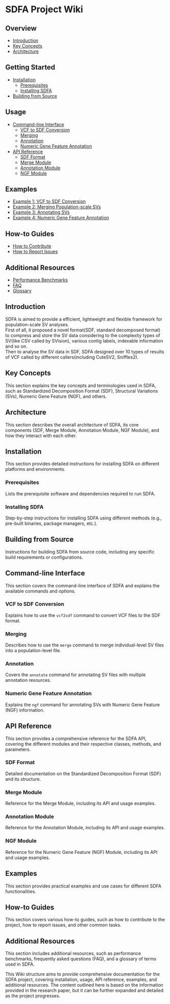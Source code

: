 # SDFA Project Wiki

## Overview
- [Introduction](#introduction)
- [Key Concepts](#key-concepts)
- [Architecture](#architecture)

## Getting Started
- [Installation](#installation)
    - [Prerequisites](#prerequisites)
    - [Installing SDFA](#installing-sdfa)
- [Building from Source](#building-from-source)

## Usage
- [Command-line Interface](#command-line-interface)
    - [VCF to SDF Conversion](#vcf-to-sdf-conversion)
    - [Merging](#merging)
    - [Annotation](#annotation)
    - [Numeric Gene Feature Annotation](#numeric-gene-feature-annotation)
- [API Reference](#api-reference)
    - [SDF Format](#sdf-format)
    - [Merge Module](#merge-module)
    - [Annotation Module](#annotation-module)
    - [NGF Module](#ngf-module)

## Examples
- [Example 1: VCF to SDF Conversion](#example-1-vcf-to-sdf-conversion)
- [Example 2: Merging Population-scale SVs](#example-2-merging-population-scale-svs)
- [Example 3: Annotating SVs](#example-3-annotating-svs)
- [Example 4: Numeric Gene Feature Annotation](#example-4-numeric-gene-feature-annotation)

## How-to Guides
- [How to Contribute](#how-to-contribute)
- [How to Report Issues](#how-to-report-issues)

## Additional Resources
- [Performance Benchmarks](#performance-benchmarks)
- [FAQ](#faq)
- [Glossary](#glossary)

## Introduction
SDFA is aimed to provide a efficient, lightweight and flexible framework for population-scale SV analyses.<br>
First of all, it proposed a novel format(SDF, standard decomposed format) to compress and store the SV data 
considering to the complexity types of SV(like CSV called by SVision), various contig labels, indexable information and so on.
<br>
Then to analyse the SV data in SDF, SDFA designed over 10 types of results of VCF called by different callers(including CuteSV2, Sniffles2).

## Key Concepts
This section explains the key concepts and terminologies used in SDFA, such as Standardized Decomposition Format (SDF), Structural Variations (SVs), Numeric Gene Feature (NGF), and others.

## Architecture
This section describes the overall architecture of SDFA, its core components (SDF, Merge Module, Annotation Module, NGF Module), and how they interact with each other.

## Installation
This section provides detailed instructions for installing SDFA on different platforms and environments.

### Prerequisites
Lists the prerequisite software and dependencies required to run SDFA.

### Installing SDFA
Step-by-step instructions for installing SDFA using different methods (e.g., pre-built binaries, package managers, etc.).

## Building from Source
Instructions for building SDFA from source code, including any specific build requirements or configurations.

## Command-line Interface
This section covers the command-line interface of SDFA and explains the available commands and options.

### VCF to SDF Conversion
Explains how to use the `vcf2sdf` command to convert VCF files to the SDF format.

### Merging
Describes how to use the `merge` command to merge individual-level SV files into a population-level file.

### Annotation
Covers the `annotate` command for annotating SV files with multiple annotation resources.

### Numeric Gene Feature Annotation
Explains the `ngf` command for annotating SVs with Numeric Gene Feature (NGF) information.

## API Reference
This section provides a comprehensive reference for the SDFA API, covering the different modules and their respective classes, methods, and parameters.

### SDF Format
Detailed documentation on the Standardized Decomposition Format (SDF) and its structure.

### Merge Module
Reference for the Merge Module, including its API and usage examples.

### Annotation Module
Reference for the Annotation Module, including its API and usage examples.

### NGF Module
Reference for the Numeric Gene Feature (NGF) Module, including its API and usage examples.

## Examples
This section provides practical examples and use cases for different SDFA functionalities.

## How-to Guides
This section covers various how-to guides, such as how to contribute to the project, how to report issues, and other common tasks.

## Additional Resources
This section includes additional resources, such as performance benchmarks, frequently asked questions (FAQ), and a glossary of terms used in SDFA.

This Wiki structure aims to provide comprehensive documentation for the SDFA project, covering installation, usage, API reference, examples, and additional resources. The content outlined here is based on the information provided in the research paper, but it can be further expanded and detailed as the project progresses.
